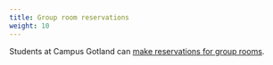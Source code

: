 ```yaml
---
title: Group room reservations
weight: 10
---
```


Students at Campus Gotland can [make reservations for group
rooms][gotland-reservations]. 

[gotland-reservations]:
    https://www.uu.se/en/students/campus/campus-gotland/bookaroom

